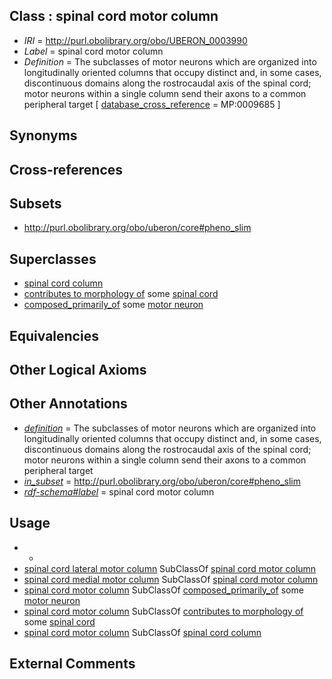 
## Class : spinal cord motor column

 * *IRI* = http://purl.obolibrary.org/obo/UBERON_0003990
 * *Label* = spinal cord motor column
 * *Definition* = The subclasses of motor neurons which are organized into longitudinally oriented columns that occupy distinct and, in some cases, discontinuous domains along the rostrocaudal axis of the spinal cord; motor neurons within a single column send their axons to a common peripheral target [ [database_cross_reference](../../ef/oboInOwl#hasDbXref.md) = MP:0009685 ]

## Synonyms


## Cross-references


## Subsets

 * http://purl.obolibrary.org/obo/uberon/core#pheno_slim

## Superclasses

 * [spinal cord column](../../UBERON/50/UBERON_0016550.md)
 * [contributes to morphology of](../../RO/33/RO_0002433.md) some [spinal cord](../../UBERON/40/UBERON_0002240.md)
 * [composed_primarily_of](../../RO/73/RO_0002473.md) some [motor neuron](../../CL/00/CL_0000100.md)

## Equivalencies


## Other Logical Axioms


## Other Annotations

 * *[definition](../../IAO/15/IAO_0000115.md)* = The subclasses of motor neurons which are organized into longitudinally oriented columns that occupy distinct and, in some cases, discontinuous domains along the rostrocaudal axis of the spinal cord; motor neurons within a single column send their axons to a common peripheral target
 * *[in_subset](../../et/oboInOwl#inSubset.md)* = http://purl.obolibrary.org/obo/uberon/core#pheno_slim
 * *[rdf-schema#label](../../el/rdf-schema#label.md)* = spinal cord motor column

## Usage

 * -
 * [spinal cord lateral motor column](../../UBERON/05/UBERON_0010405.md) SubClassOf [spinal cord motor column](../../UBERON/90/UBERON_0003990.md)
 * [spinal cord medial motor column](../../UBERON/59/UBERON_0004059.md) SubClassOf [spinal cord motor column](../../UBERON/90/UBERON_0003990.md)
 * [spinal cord motor column](../../UBERON/90/UBERON_0003990.md) SubClassOf [composed_primarily_of](../../RO/73/RO_0002473.md) some [motor neuron](../../CL/00/CL_0000100.md)
 * [spinal cord motor column](../../UBERON/90/UBERON_0003990.md) SubClassOf [contributes to morphology of](../../RO/33/RO_0002433.md) some [spinal cord](../../UBERON/40/UBERON_0002240.md)
 * [spinal cord motor column](../../UBERON/90/UBERON_0003990.md) SubClassOf [spinal cord column](../../UBERON/50/UBERON_0016550.md)

## External Comments

